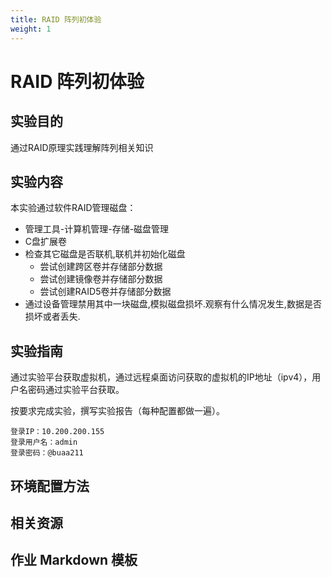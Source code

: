 ```yaml
---
title: RAID 阵列初体验
weight: 1
---
```

# RAID 阵列初体验

## 实验目的

通过RAID原理实践理解阵列相关知识

## 实验内容

本实验通过软件RAID管理磁盘：

- 管理工具-计算机管理-存储-磁盘管理
- C盘扩展卷
- 检查其它磁盘是否联机,联机并初始化磁盘
  - 尝试创建跨区卷并存储部分数据
  - 尝试创建镜像卷并存储部分数据
  - 尝试创建RAID5卷并存储部分数据
- 通过设备管理禁用其中一块磁盘,模拟磁盘损坏.观察有什么情况发生,数据是否损坏或者丢失.

## 实验指南

通过实验平台获取虚拟机，通过远程桌面访问获取的虚拟机的IP地址（ipv4），用户名密码通过实验平台获取。

按要求完成实验，撰写实验报告（每种配置都做一遍）。

```
登录IP：10.200.200.155
登录用户名：admin
登录密码：@buaa211
```

## 环境配置方法

## 相关资源

## 作业 Markdown 模板

```plain

```
